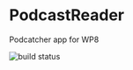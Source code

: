 PodcastReader
=============

Podcatcher app for WP8

![build status](http://codeship.io/projects/d0c24b90-c8c4-0131-0381-7eab791dc8f9/status)
